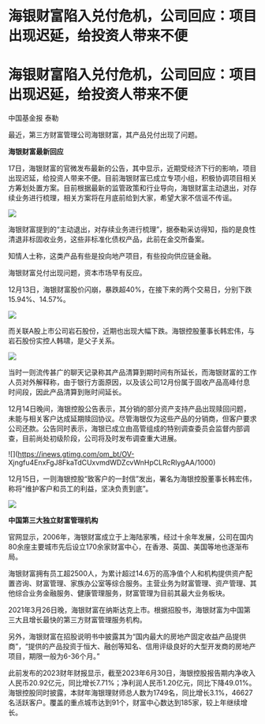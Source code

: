# 海银财富陷入兑付危机，公司回应：项目出现迟延，给投资人带来不便

# 海银财富陷入兑付危机，公司回应：项目出现迟延，给投资人带来不便

中国基金报 泰勒

最近，第三方财富管理公司海银财富，其产品兑付出现了问题。

**海银财富最新回应**

17日，海银财富的官微发布最新的公告，其中显示，近期受经济下行的影响，项目出现迟延，给投资人带来不便。目前海银财富已成立专项小组，积极协调项目相关方筹划处置方案。目前根据最新的监管政策和行业导向，海银财富主动退出，对存续业务进行梳理，相关方案将在月底前给到大家，希望大家不信谣不传谣。

![](https://inews.gtimg.com/om_bt/OUJT-1tSE7DsxB3WAaNL3ntr14GBtluPUxghCer9GztWsAA/1000)

海银财富提到的“主动退出，对存续业务进行梳理”，据泰勒采访得知，指的是良性清退非标固收业务，这些非标准化债权产品，此前在金交所备案。

知情人士称，这类产品有些是投向地产项目，有些投向供应链金融。

海银财富兑付出现问题，资本市场早有反应。

12月13日，海银财富股价闪崩，暴跌超40%，在接下来的两个交易日，分别下跌15.94%、14.57%。

![](https://inews.gtimg.com/om_bt/O8pG4f6drTpNv9qz2-sauqO69c_503P8jRjzNTa7n0rcwAA/1000)

而关联A股上市公司岩石股份，近期也出现大幅下跌。海银控股董事长韩宏伟，与岩石股份实控人韩啸，是父子关系。

![](https://inews.gtimg.com/om_bt/OuOXHGObUZjXwVERI4Vo4pEdsNw6riiEpvql83P2022TcAA/1000)

当时一则流传甚广的聊天记录称其产品清算到期时间有所延长，而海银财富的工作人员对外解释称，由于银行方面原因，以及该公司12月份属于固收产品高峰付息时间段，因此产品清算到账时间延长。

12月14日晚间，海银控股公告表示，其分销的部分资产支持产品出现赎回问题，未能与相关客户达成延期赎回协议。尽管海银仅为这些产品的分销商，但客户要求公司还款。公告同时表示，海银已成立由高管组成的特别调查委员会监督内部调查，目前尚处初级阶段，公司将及时发布调查重大进展。

![](https://inews.gtimg.com/om_bt/OV-
Xjngfu4EnxFgJ8FkaTdCUxvmdWDZcvWnHpCLRcRlygAA/1000)

12月15日，一则海银控股“致客户的一封信”发出，署名为海银控股董事长韩宏伟，称将“维护客户和员工的利益，坚决负责到底”。

![](https://inews.gtimg.com/om_bt/Ot_r3lQqo38dI7TEOiOjDAmn_161_KzrrESBi7sNb0PBYAA/1000)

**中国第三大独立财富管理机构**

官网显示，2006年，海银财富成立于上海陆家嘴，经过十余年发展，公司在国内80余座主要城市先后设立170余家财富中心，在香港、英国、美国等地也逐渐布局。

海银财富拥有员工超2500人，为累计超过14.6万的高净值个人和机构提供资产配置咨询、财富管理、家族办公室等综合服务。主营业务为财富管理、资产管理、其他综合业务金融服务、健康管理服务，财富管理为目前其最大业务板块。

2021年3月26日晚，海银财富在纳斯达克上市。根据招股书，海银财富为中国第三大且增长最快的第三方财富管理服务机构。

另外，海银财富在招股说明书中披露其为“国内最大的房地产固定收益产品提供商”，“提供的产品投资于恒大、融创等知名、信用评级良好的大型开发商的房地产项目，期限一般为6-36个月。”

此前发布的2023财年财报显示，截至2023年6月30日，海银控股报告期内净收入人民币20.92亿元，同比增长7.71%；净利润人民币1.20亿元，同比下降49.01%。海银控股同时披露，本财年海银理财师总人数为1749名，同比增长3.1%，46627名活跃客户。覆盖的重点城市达到91个，财富中心数达到185家，较上年继续增长。

